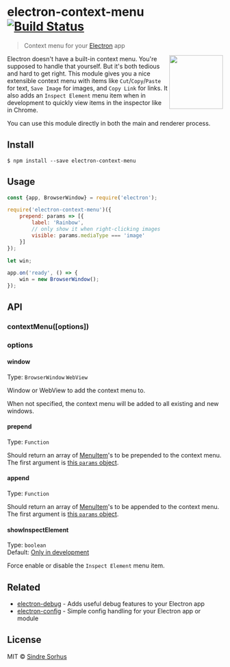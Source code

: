 # electron-context-menu [![Build Status](https://travis-ci.org/sindresorhus/electron-context-menu.svg?branch=master)](https://travis-ci.org/sindresorhus/electron-context-menu)

> Context menu for your [Electron](http://electron.atom.io) app

<img src="screenshot.png" width="125" align="right">

Electron doesn't have a built-in context menu. You're supposed to handle that yourself. But it's both tedious and hard to get right. This module gives you a nice extensible context menu with items like `Cut`/`Copy`/`Paste` for text, `Save Image` for images, and `Copy Link` for links. It also adds an `Inspect Element` menu item when in development to quickly view items in the inspector like in Chrome.

You can use this module directly in both the main and renderer process.


## Install

```
$ npm install --save electron-context-menu
```


## Usage

```js
const {app, BrowserWindow} = require('electron');

require('electron-context-menu')({
	prepend: params => [{
		label: 'Rainbow',
		// only show it when right-clicking images
		visible: params.mediaType === 'image'
	}]
});

let win;

app.on('ready', () => {
	win = new BrowserWindow();
});
```


## API

### contextMenu([options])

### options

#### window

Type: `BrowserWindow` `WebView`<br>

Window or WebView to add the context menu to.

When not specified, the context menu will be added to all existing and new windows.

#### prepend

Type: `Function`

Should return an array of [MenuItem](http://electron.atom.io/docs/api/menu-item/)'s to be prepended to the context menu. The first argument is [this `params` object](http://electron.atom.io/docs/api/web-contents/#event-context-menu).

#### append

Type: `Function`

Should return an array of [MenuItem](http://electron.atom.io/docs/api/menu-item/)'s to be appended to the context menu. The first argument is [this `params` object](http://electron.atom.io/docs/api/web-contents/#event-context-menu).

#### showInspectElement

Type: `boolean`<br>
Default: [Only in development](https://github.com/sindresorhus/electron-is-dev)

Force enable or disable the `Inspect Element` menu item.


## Related

- [electron-debug](https://github.com/sindresorhus/electron-debug) - Adds useful debug features to your Electron app
- [electron-config](https://github.com/sindresorhus/electron-config) - Simple config handling for your Electron app or module


## License

MIT © [Sindre Sorhus](https://sindresorhus.com)
